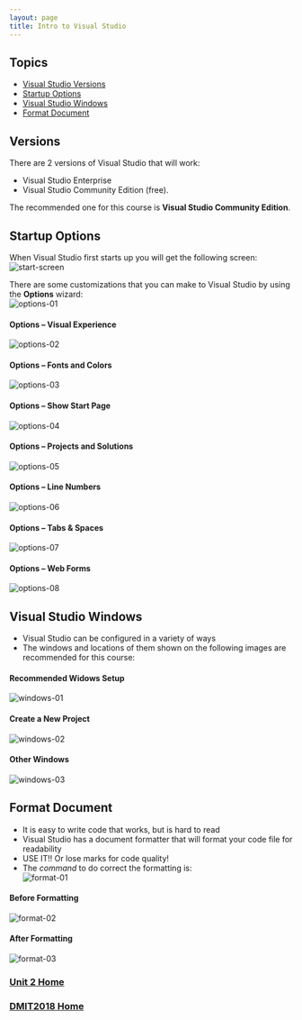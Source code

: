 ```yaml
---
layout: page
title: Intro to Visual Studio
---
```


## Topics
* [Visual Studio Versions](#versions)
* [Startup Options](#options)
* [Visual Studio Windows](#windows)
* [Format Document](#format)

## <a ID="versions">Versions</a>
There are 2 versions of Visual Studio that will work:
* Visual Studio Enterprise
* Visual Studio Community Edition (free).

The recommended one for this course is **Visual Studio Community Edition**.

## <a ID="options">Startup Options</a>
When Visual Studio first starts up you will get the following screen:<br>
![start-screen](files/start-screen.jpg)

There are some customizations that you can make to Visual Studio by using the **Options** wizard:<br>
![options-01](files/options-01.jpg)

#### Options – Visual Experience
![options-02](files/options-02.jpg)

#### Options – Fonts and Colors
![options-03](files/options-03.jpg)

#### Options – Show Start Page
![options-04](files/options-04.jpg)

#### Options – Projects and Solutions
![options-05](files/options-05.jpg)

#### Options – Line Numbers
![options-06](files/options-06.jpg)

#### Options – Tabs & Spaces
![options-07](files/options-07.jpg)

#### Options – Web Forms
![options-08](files/options-08.jpg)

## <a ID="windows">Visual Studio Windows</a>
* Visual Studio can be configured in a variety of ways
* The windows and locations of them shown on the following images are recommended for this course:

#### Recommended Widows Setup
![windows-01](files/windows-01.jpg)

#### Create a New Project
![windows-02](files/windows-02.jpg)

#### Other Windows
![windows-03](files/windows-03.jpg)

## <a ID="format">Format Document</a>
* It is easy to write code that works, but is hard to read
* Visual Studio has a document formatter that will format your code file for readability
* USE IT!! Or lose marks for code quality!
* The *command* to do correct the formatting is:<br>
![format-01](files/format-01.jpg)

#### Before Formatting
![format-02](files/format-02.jpg)

#### After Formatting
![format-03](files/format-03.jpg)

### [Unit 2 Home](vs-solution.md)
### [DMIT2018 Home](../) 
